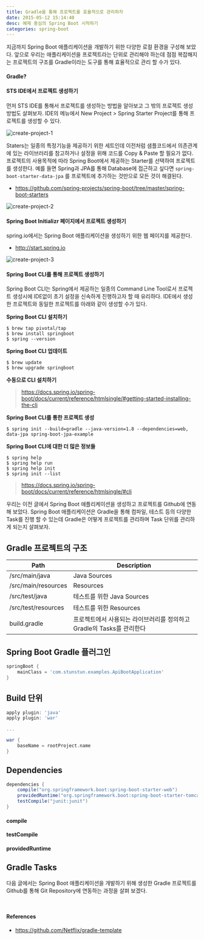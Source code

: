 ```yaml
---
title: Gradle을 통해 프로젝트를 효율적으로 관리하자
date: 2015-05-12 15:14:40
desc: 예제 중심의 Spring Boot 시작하기
categories: spring-boot
---
```


지금까지 Spring Boot 애플리케이션을 개발하기 위한 다양한 로컬 환경을 구성해 보았다. 앞으로 우리는 애플리케이션을 프로젝트라는 단위로 관리해야 하는데 점점 복잡해지는 프로젝트의 구조를 Gradle이라는 도구를 통해 효율적으로 관리 할 수가 있다.

#### Gradle?


#### STS IDE에서 프로젝트 생성하기

먼저 STS IDE를 통해서 프로젝트를 생성하는 방법을 알아보고 그 밖의 프로젝트 생성방법도 살펴보자. IDE의 메뉴에서 New Project > Spring Starter Project를 통해 프로젝트를 생성할 수 있다.

![create-project-1](http://image.toast.com/aaaaahq/create-boot-1.png)

Staters는 일종의 특정기능을 제공하기 위한 세트인데 이전처럼 샘플코드에서 의존관계에 있는 라이브러리를 참고하거나 설정을 위해 코드를 Copy & Paste 할 필요가 없다. 프로젝트의 사용목적에 따라 Spring Boot에서 제공하는 Starter를 선택하여 프로젝트를 생성한다. 예를 들면 Spring과 JPA를 통해 Database에 접근하고 싶다면 `spring-boot-starter-data-jpa` 를 프로젝트에 추가하는 것만으로 모든 것이 해결된다.

- https://github.com/spring-projects/spring-boot/tree/master/spring-boot-starters

![create-project-2](http://image.toast.com/aaaaahq/create-boot-2.png)

#### Spring Boot Initializr 페이지에서 프로젝트 생성하기

spring.io에서는 Spring Boot 애플리케이션을 생성하기 위한 웹 페이지를 제공한다.

- http://start.spring.io

![create-project-3](http://image.toast.com/aaaaahq/create-boot-3.png)

#### Spring Boot CLI를 통해 프로젝트 생성하기

Spring Boot CLI는 Spring에서 제공하는 일종의 Command Line Tool로서 프로젝트 생성시에 IDE없이 초기 설정을 신속하게 진행하고자 할 때 유리하다. IDE에서 생성한 프로젝트와 동일한 프로젝트를 아래와 같이 생성할 수가 있다.

**Spring Boot CLI 설치하기**

```
$ brew tap pivotal/tap
$ brew install springboot
$ spring --version
```

**Spring Boot CLI 업데이트**

```
$ brew update
$ brew upgrade springboot
```

**수동으로 CLI 설치하기**

> https://docs.spring.io/spring-boot/docs/current/reference/htmlsingle/#getting-started-installing-the-cli

**Spring Boot CLI를 통한 프로젝트 생성**

```
$ spring init --build=gradle --java-version=1.8 --dependencies=web, data-jpa spring-boot-jpa-example
```

**Spring Boot CLI에 대한 더 많은 정보들**

```
$ spring help
$ spring help run
$ spring help init
$ spring init --list
```

> https://docs.spring.io/spring-boot/docs/current/reference/htmlsingle/#cli



우리는 이전 글에서 Spring Boot 애플리케이션을 생성하고 프로젝트를 Github에 연동해 보았다. Spring Boot 애플리케이션은 Gradle을 통해 컴파일, 테스트 등의 다양한 Task를 진행 할 수 있는데 Gradle은 어떻게 프로젝트를 관리하며 Task 단위를 관리하게 되는지 살펴보자. 

## Gradle 프로젝트의 구조

Path | Description
--|--
/src/main/java	| Java Sources
/src/main/resources	| Resources
/src/test/java | 테스트를 위한 Java Sources
/src/test/resources	| 테스트를 위한 Resources
build.gradle | 프로젝트에서 사용되는 라이브러리를 정의하고 Gradle의 Tasks를 관리한다

## Spring Boot Gradle 플러그인

```groovy
springBoot {
    mainClass = 'com.stunstun.examples.ApiBootApplication'
}
```

## Build 단위

```groovy
apply plugin: 'java'
apply plugin: 'war'

...

war {
    baseName = rootProject.name
}
```

## Dependencies

```groovy
dependencies {
    compile("org.springframework.boot:spring-boot-starter-web")
    providedRuntime("org.springframework.boot:spring-boot-starter-tomcat")
    testCompile("junit:junit")
}
```

#### compile

#### testCompile

#### providedRuntime

## Gradle Tasks

다음 글에서는 Spring Boot 애플리케이션을 개발하기 위해 생성한 Gradle 프로젝트를 Github를 통해 Git Repository에 연동하는 과정을 살펴 보겠다.

<br>

#### References

- https://github.com/Netflix/gradle-template
